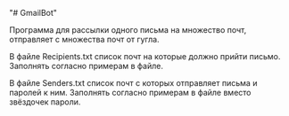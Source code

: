 "# GmailBot" 

Программа для рассылки одного письма на множество почт,
отправляет с множества почт от гугла.

В файле Recipients.txt список почт на которые должно прийти письмо.
Заполнять согласно примерам в файле.

В файле Senders.txt список почт с которых отправляет письма и паролей к ним.
Заполнять согласно примерам в файле вместо звёздочек пароли.
